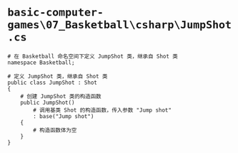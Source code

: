 # `basic-computer-games\07_Basketball\csharp\JumpShot.cs`

```
# 在 Basketball 命名空间下定义 JumpShot 类，继承自 Shot 类
namespace Basketball;

# 定义 JumpShot 类，继承自 Shot 类
public class JumpShot : Shot
{
    # 创建 JumpShot 类的构造函数
    public JumpShot()
        # 调用基类 Shot 的构造函数，传入参数 "Jump shot"
        : base("Jump shot")
    {
        # 构造函数体为空
    }
}
```